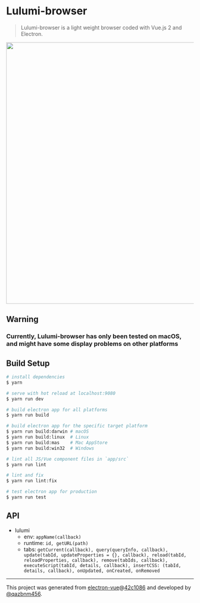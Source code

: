 # Lulumi-browser

> Lulumi-browser is a light weight browser coded with Vue.js 2 and Electron.

<p align="center">
  <a href="http://i.imgur.com/bvmh77u.png" target="_blank">
    <img src="http://i.imgur.com/bvmh77u.png" width="700px">
  </a>
</p>

## Warning

### Currently, Lulumi-browser has only been tested on macOS, and might have some display problems on other platforms

## Build Setup

``` bash
# install dependencies
$ yarn

# serve with hot reload at localhost:9080
$ yarn run dev

# build electron app for all platforms
$ yarn run build

# build electron app for the specific target platform
$ yarn run build:darwin # macOS
$ yarn run build:linux  # Linux
$ yarn run build:mas    # Mac AppStore
$ yarn run build:win32  # Windows

# lint all JS/Vue component files in `app/src`
$ yarn run lint

# lint and fix
$ yarn run lint:fix

# test electron app for production
$ yarn run test
```

## API

- lulumi
  * env: `appName(callback)`
  * runtime: `id, getURL(path)`
  * tabs: `getCurrent(callback), query(queryInfo, callback), update(tabId, updateProperties = {}, callback), reload(tabId, reloadProperties, callback), remove(tabIds, callback), executeScript(tabId, details, callback), insertCSS: (tabId, details, callback), onUpdated, onCreated, onRemoved`

---

This project was generated from [electron-vue](https://github.com/SimulatedGREG/electron-vue)@[42c1086](https://github.com/SimulatedGREG/electron-vue/commit/42c1086e61e30284913a3a2a1cc899cc5e7b5fcd) and developed by [@qazbnm456](https://github.com/qazbnm456).

